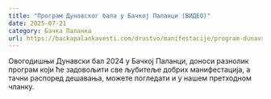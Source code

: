 ```yaml
---
title: "Програм Дунавског бала у Бачкој Паланци (ВИДЕО)"
date: 2025-07-21
category: Бачка Паланка
url: https://backapalankavesti.com/drustvo/manifestacije/program-dunavskog-bala-u-backoj-palanci-video/
---
```


Овогодишњи Дунавски бал 2024 у Бачкој Паланци, доноси разнолик програм који ће задовољити све љубитеље добрих манифестација, а тачни распоред дешавања, можете погледати и у нашем претходном чланку.

